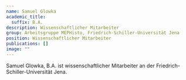 ```yaml
---
name: Samuel Glowka
academic_title:
  suffix: B.A.
description: Wissenschaftlicher Mitarbeiter
group: Arbeitsgruppe MEPHisto, Friedrich-Schiller-Universität Jena
position: Wissenschaftlicher Mitarbeiter
publications: []
image: ""
---
```


Samuel Glowka, B.A. ist wissenschaftlicher Mitarbeiter an der Friedrich-Schiller-Universität Jena.
